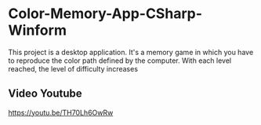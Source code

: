 # Color-Memory-App-CSharp-Winform
This project is a desktop application. It's a memory game in which you have to reproduce the color path defined by the computer. 
With each level reached, the level of difficulty increases

## Video Youtube
https://youtu.be/TH70Lh6OwRw

